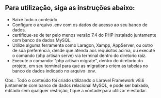 
## Para utilização, siga as instruções abaixo:

- Baixe todo o conteúdo.
- Configure o arquivo .env com os dados de acesso ao seu banco de dados.
- certifique-se de ter pelo menos versão 7.4 do PHP instalado juntamente com banco de dados MySQL.
- Utilize alguma ferramenta como Laragon, Xampp, AppServer, ou outro de sua preferência, desde que atenda aos requisitos acima, ou execute o comando (php artisan serve) via terminal dentro do diretorio raíz.
- Execute o comando: "php artisan migrate", dentro do diretorio do projeto, em seu terminal para que as migrations criem as tabelas no banco de dados indicado no arquivo .env.

Obs.: Todo o conteúdo foi criado utilizando o Laravel Framework v8.6 juntamente com banco de dados relacional MySQL, e pode ser baixado, editado sem qualquer restrição, fique a vontade para utilizar e estudar.